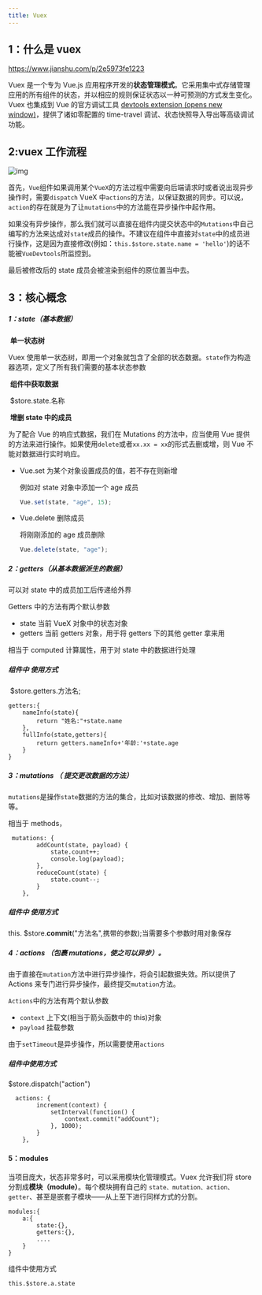 ```yaml
---
title: Vuex
---
```


## 1：什么是 vuex

https://www.jianshu.com/p/2e5973fe1223

Vuex 是一个专为 Vue.js 应用程序开发的**状态管理模式**。它采用集中式存储管理应用的所有组件的状态，并以相应的规则保证状态以一种可预测的方式发生变化。Vuex 也集成到 Vue 的官方调试工具 [devtools extension (opens new window)](https://github.com/vuejs/vue-devtools)，提供了诸如零配置的 time-travel 调试、状态快照导入导出等高级调试功能。

## 2:vuex 工作流程

![img](https://upload-images.jianshu.io/upload_images/16550832-20d0ad3c60a99111.png?imageMogr2/auto-orient/strip|imageView2/2/format/webp)

首先，`Vue`组件如果调用某个`VueX`的方法过程中需要向后端请求时或者说出现异步操作时，需要`dispatch` VueX 中`actions`的方法，以保证数据的同步。可以说，`action`的存在就是为了让`mutations`中的方法能在异步操作中起作用。

如果没有异步操作，那么我们就可以直接在组件内提交状态中的`Mutations`中自己编写的方法来达成对`state`成员的操作。不建议在组件中直接对`state`中的成员进行操作，这是因为直接修改(例如：`this.$store.state.name = 'hello'`)的话不能被`VueDevtools`所监控到。

最后被修改后的 state 成员会被渲染到组件的原位置当中去。

## 3：核心概念

##### 1：state（基本数据）

​ **单一状态树**

Vuex 使用单一状态树，即用一个对象就包含了全部的状态数据。`state`作为构造器选项，定义了所有我们需要的基本状态参数

​ **组件中获取数据**

​ $store.state.名称

​ **增删 state 中的成员**

为了配合 Vue 的响应式数据，我们在 Mutations 的方法中，应当使用 Vue 提供的方法来进行操作。如果使用`delete`或者`xx.xx = xx`的形式去删或增，则 Vue 不能对数据进行实时响应。

- Vue.set 为某个对象设置成员的值，若不存在则新增

  例如对 state 对象中添加一个 age 成员

  ```js
  Vue.set(state, "age", 15);
  ```

- Vue.delete 删除成员

  将刚刚添加的 age 成员删除

  ```js
  Vue.delete(state, "age");
  ```

##### 2：getters（从基本数据派生的数据）

可以对 state 中的成员加工后传递给外界

Getters 中的方法有两个默认参数

- state 当前 VueX 对象中的状态对象
- getters 当前 getters 对象，用于将 getters 下的其他 getter 拿来用

相当于 computed 计算属性，用于对 state 中的数据进行处理

##### 组件中 **使用**方式

​ $store.getters.方法名;

```
getters:{
    nameInfo(state){
        return "姓名:"+state.name
    },
    fullInfo(state,getters){
        return getters.nameInfo+'年龄:'+state.age
    }
}
```

##### 3：mutations （ 提交更改数据的方法）

`mutations`是操作`state`数据的方法的集合，比如对该数据的修改、增加、删除等等。

相当于 methods，

```
 mutations: {
        addCount(state, payload) {
            state.count++;
            console.log(payload);
        },
        reduceCount(state) {
            state.count--;
        }
    },
```

##### 组件中 使用方式

this. $store.**commit**("方法名",携带的参数);当需要多个参数时用对象保存

##### 4：actions （包裹 mutations，使之可以异步）。

由于直接在`mutation`方法中进行异步操作，将会引起数据失效。所以提供了 Actions 来专门进行异步操作，最终提交`mutation`方法。

`Actions`中的方法有两个默认参数

- `context` 上下文(相当于箭头函数中的 this)对象
- `payload` 挂载参数

由于`setTimeout`是异步操作，所以需要使用`actions`

##### 组件中使用方式

$store.dispatch("action")

```
  actions: {
        increment(context) {
            setInterval(function() {
                context.commit("addCount");
            }, 1000);
        }
    },
```

#### 5：modules

当项目庞大，状态非常多时，可以采用模块化管理模式。Vuex 允许我们将 store 分割成**模块（module）**。每个模块拥有自己的 `state、mutation、action、getter`、甚至是嵌套子模块——从上至下进行同样方式的分割。

```
modules:{
    a:{
        state:{},
        getters:{},
        ....
    }
}
```

组件中使用方式

```
this.$store.a.state
```
